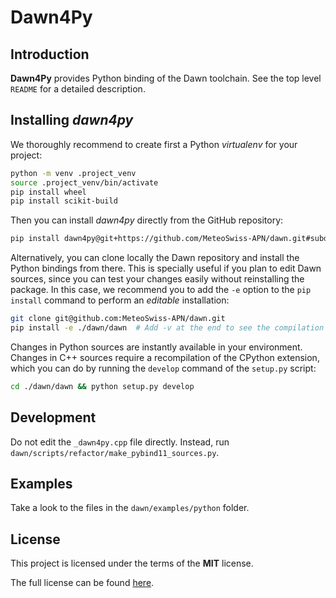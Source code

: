 Dawn4Py
=======

## Introduction

**Dawn4Py** provides Python binding of the Dawn toolchain. See the top level `README` for a detailed description.

## Installing *dawn4py*

We thoroughly recommend to create first a Python *virtualenv* for your project:

```bash
python -m venv .project_venv
source .project_venv/bin/activate
pip install wheel
pip install scikit-build
```
Then you can install *dawn4py* directly from the GitHub repository:

```bash
pip install dawn4py@git+https://github.com/MeteoSwiss-APN/dawn.git#subdirectory=dawn  # Add -v to see the compilation output
```

Alternatively, you can clone locally the Dawn repository and install the Python bindings from there. This is specially useful if you plan to edit Dawn sources, since you can test your changes easily without reinstalling the package. In this case, we recommend you to add the `-e` option to the `pip install` command to perform an *editable* installation:

```bash
git clone git@github.com:MeteoSwiss-APN/dawn.git
pip install -e ./dawn/dawn  # Add -v at the end to see the compilation output
```

Changes in Python sources are instantly available in your environment. Changes in C++ sources require a recompilation of the CPython extension, which you can do by running the `develop` command of the `setup.py` script:

```bash
cd ./dawn/dawn && python setup.py develop
```

## Development

Do not edit the `_dawn4py.cpp` file directly. Instead, run `dawn/scripts/refactor/make_pybind11_sources.py`.

## Examples

Take a look to the files in the `dawn/examples/python` folder.

## License

This project is licensed under the terms of the **MIT** license.

The full license can be found [here](https://opensource.org/licenses/MIT).

<!-- Links -->
[Documentation.Badge]: https://img.shields.io/badge/documentation-link-blue.svg
[MIT.License]: https://img.shields.io/badge/License-MIT-blue.svg
[Version.Badge]: https://badge.fury.io/gh/MeteoSwiss-APN%2Fdawn.svg
